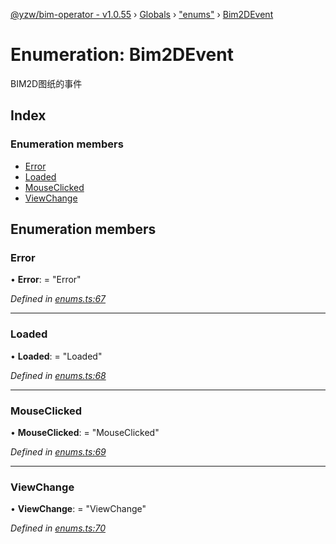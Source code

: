[@yzw/bim-operator - v1.0.55](../README.md) › [Globals](../globals.md) › ["enums"](../modules/_enums_.md) › [Bim2DEvent](_enums_.bim2devent.md)

# Enumeration: Bim2DEvent

BIM2D图纸的事件

## Index

### Enumeration members

* [Error](_enums_.bim2devent.md#error)
* [Loaded](_enums_.bim2devent.md#loaded)
* [MouseClicked](_enums_.bim2devent.md#mouseclicked)
* [ViewChange](_enums_.bim2devent.md#viewchange)

## Enumeration members

###  Error

• **Error**: = "Error"

*Defined in [enums.ts:67](https://github.com/youkaisteve/bim-operator/blob/20b4753/src/enums.ts#L67)*

___

###  Loaded

• **Loaded**: = "Loaded"

*Defined in [enums.ts:68](https://github.com/youkaisteve/bim-operator/blob/20b4753/src/enums.ts#L68)*

___

###  MouseClicked

• **MouseClicked**: = "MouseClicked"

*Defined in [enums.ts:69](https://github.com/youkaisteve/bim-operator/blob/20b4753/src/enums.ts#L69)*

___

###  ViewChange

• **ViewChange**: = "ViewChange"

*Defined in [enums.ts:70](https://github.com/youkaisteve/bim-operator/blob/20b4753/src/enums.ts#L70)*
